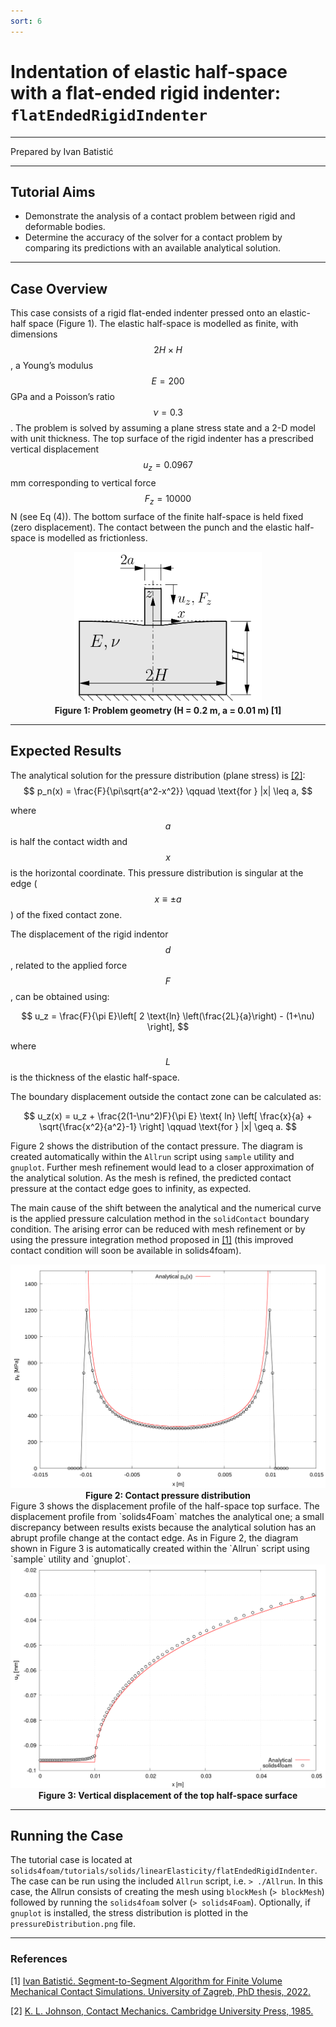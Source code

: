 ```yaml
---
sort: 6
---
```


# Indentation of elastic half-space with a flat-ended rigid indenter: `flatEndedRigidIndenter`

---

Prepared by Ivan Batistić

---

## Tutorial Aims

- Demonstrate the analysis of a contact problem between rigid and deformable bodies.
- Determine the accuracy of the solver for a contact problem by comparing its predictions with an available analytical solution.

---

## Case Overview

This case consists of a rigid flat-ended indenter pressed onto an elastic-half space (Figure 1). The elastic half-space is modelled as finite, with dimensions $$2H \times H$$, a Young’s modulus $$E = 200$$ GPa and a Poisson’s ratio $$\nu= 0.3$$. The problem is solved by assuming a plane stress state and a 2-D model with unit thickness. The top surface of the rigid indenter has a prescribed vertical displacement $$u_z = 0.0967$$ mm corresponding to vertical force $$F_z = 10 000$$ N (see Eq (4)). The bottom surface of the finite half-space is held fixed (zero displacement). The contact between the punch and the elastic half-space is modelled as frictionless.

<div style="text-align: center;">
  <img src="./images/flatEndedRigidIndenter-geometry.png" alt="Image" width="300">
    <figcaption>
     <strong>Figure 1: Problem geometry (H = 0.2 m, a = 0.01 m) [1]</strong>
    </figcaption>
</div>

---

## Expected Results

The analytical solution for the pressure distribution (plane stress) is [[2]](https://www.cambridge.org/core/books/contact-mechanics/E3707F77C2EBCE727C3911AFBD2E4AC2):
$$
p_n(x) = \frac{F}{\pi\sqrt{a^2-x^2}} \qquad \text{for } |x| \leq a,
$$

where $$a$$ is half the contact width and $$x$$ is the horizontal coordinate. This pressure distribution is singular at the edge ($$x \equiv \pm a$$) of the fixed contact zone.

The displacement of the rigid indentor $$d$$, related to the applied force $$F$$, can be obtained using:

$$
u_z = \frac{F}{\pi E}\left[ 2 \text{ln} \left(\frac{2L}{a}\right) - (1+\nu) \right],
$$

where $$L$$ is the thickness of the elastic half-space.

The boundary displacement outside the contact zone can be calculated as:

$$
u_z(x) = u_z + \frac{2(1-\nu^2)F}{\pi E} \text{ ln} \left[ \frac{x}{a} + \sqrt{\frac{x^2}{a^2}-1} \right] \qquad \text{for } |x| \geq a.
$$


Figure 2 shows the distribution of the contact pressure. The diagram is created automatically within the `Allrun` script using `sample` utility and `gnuplot`. Further mesh refinement would lead to a closer approximation of the analytical solution. As the mesh is refined, the predicted contact pressure at the contact edge goes to infinity, as expected.

The main cause of the shift between the analytical and the numerical curve is the applied pressure calculation method in the `solidContact` boundary condition. The arising error can be reduced with mesh refinement or by using the pressure integration method proposed in [[1]](https://repozitorij.unizg.hr/islandora/search/Segment-to-Segment%20Algorithm%20for%20Finite%20Volume%20Mechanical%20Contact%20Simulations?type=dismax) (this improved contact condition will soon be available in solids4foam).

<div style="text-align: center;">
  <img src="./images/flatEndedRigidIndenter-pressureDistribution.png" alt="Image" width="600">
    <figcaption>
     <strong>Figure 2: Contact pressure distribution</strong>
    </figcaption>
</div>
Figure 3 shows the displacement profile of the half-space top surface. The displacement profile from `solids4Foam` matches the analytical one; a small discrepancy between results exists because the analytical solution has an abrupt profile change at the contact edge. As in Figure 2, the diagram shown in Figure 3 is automatically created within the `Allrun` script using `sample` utility and `gnuplot`. 

<div style="text-align: center;">
  <img src="./images/flatEndedRigidIndenter-displacement.png" alt="Image" width="600">
    <figcaption>
     <strong>Figure 3: Vertical displacement of the top half-space surface</strong>
    </figcaption>
</div>


---

## Running the Case

The tutorial case is located at `solids4foam/tutorials/solids/linearElasticity/flatEndedRigidIndenter`. The case can be run using the included `Allrun` script, i.e. `> ./Allrun`.  In this case, the Allrun consists of creating the mesh using `blockMesh` (`> blockMesh`) followed by running the `solids4foam` solver (`> solids4Foam`). Optionally, if `gnuplot` is installed, the stress distribution is plotted in the `pressureDistribution.png` file.

---

### References

[1] [Ivan Batistić. Segment-to-Segment Algorithm for Finite Volume Mechanical Contact Simulations. University of Zagreb, PhD thesis, 2022.](https://repozitorij.unizg.hr/islandora/object/fsb%3A8301)

[2] [K. L. Johnson, Contact Mechanics. Cambridge University Press, 1985.](https://www.cambridge.org/core/books/contact-mechanics/E3707F77C2EBCE727C3911AFBD2E4AC2)
